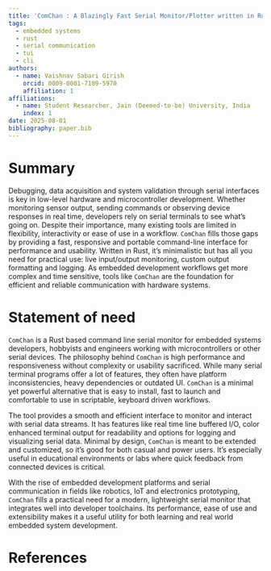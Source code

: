 ```yaml
---
title: 'ComChan : A Blazingly Fast Serial Monitor/Plotter written in Rust'
tags:
  - embedded systems
  - rust
  - serial communication
  - tui
  - cli
authors:
  - name: Vaishnav Sabari Girish
    orcid: 0009-0001-7109-5970
    affiliation: 1
affiliations:
  - name: Student Researcher, Jain (Deemed-to-be) University, India
    index: 1
date: 2025-08-01
bibliography: paper.bib
---
```


# Summary

Debugging, data acquisition and system validation through serial interfaces is key in low-level hardware and microcontroller development. Whether monitoring sensor output, sending commands or observing device responses in real time, developers rely on serial terminals to see what’s going on. Despite their importance, many existing tools are limited in flexibility, interactivity or ease of use in a workflow. `ComChan` fills those gaps by providing a fast, responsive and portable command-line interface for performance and usability. Written in Rust, it’s minimalistic but has all you need for practical use: live input/output monitoring, custom output formatting and logging. As embedded development workflows get more complex and time sensitive, tools like `ComChan` are the foundation for efficient and reliable communication with hardware systems.

# Statement of need

`ComChan` is a Rust based command line serial monitor for embedded systems developers, hobbyists and engineers working with microcontrollers or other serial devices. The philosophy behind `ComChan` is high performance and responsiveness without complexity or usability sacrificed. While many serial terminal programs offer a lot of features, they often have platform inconsistencies, heavy dependencies or outdated UI. `ComChan` is a minimal yet powerful alternative that is easy to install, fast to launch and comfortable to use in scriptable, keyboard driven workflows.

The tool provides a smooth and efficient interface to monitor and interact with serial data streams. It has features like real time line buffered I/O, color enhanced terminal output for readability and options for logging and visualizing serial data. Minimal by design, `ComChan` is meant to be extended and customized, so it’s good for both casual and power users. It’s especially useful in educational environments or labs where quick feedback from connected devices is critical.

With the rise of embedded development platforms and serial communication in fields like robotics, IoT and electronics prototyping, `ComChan` fills a practical need for a modern, lightweight serial monitor that integrates well into developer toolchains. Its performance, ease of use and extensibility makes it a useful utility for both learning and real world embedded system development.

# References

